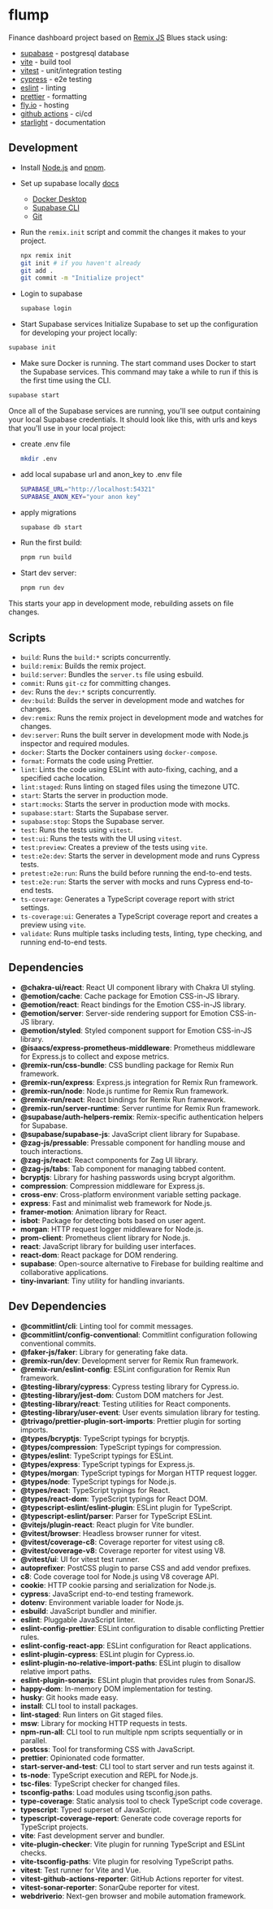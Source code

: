 <h1>flump</h1>

Finance dashboard project based on [Remix JS](https://remix.run/) Blues stack using:

 - [supabase](https://supabase.io/) - postgresql database
 - [vite](https://vitejs.dev/) - build tool
 - [vitest](https://vitest.dev/) - unit/integration testing
 - [cypress](https://www.cypress.io/) - e2e testing
 - [eslint](https://eslint.org/) - linting
 - [prettier](https://prettier.io/) - formatting
 - [fly.io](https://fly.io/) - hosting
 - [github actions](https://docs.github.com/en/actions) - ci/cd
 - [starlight](https://starlight.astro.build/) - documentation

## Development

- Install [Node.js](https://nodejs.org/en/) and [pnpm](https://pnpm.io/).
- Set up supabase locally [docs](https://supabase.io/docs/guides/local-development)
  - [Docker Desktop](https://docs.docker.com/desktop/)
  - [Supabase CLI](https://supabase.com/docs/guides/cli)
  - [Git](https://github.com/git-guides/install-git)

- Run the `remix.init` script and commit the changes it makes to your project.

  ```sh
  npx remix init
  git init # if you haven't already
  git add .
  git commit -m "Initialize project"
  ```

- Login to supabase

  ```sh
  supabase login
  ```

- Start Supabase services
Initialize Supabase to set up the configuration for developing your project locally:

```sh
supabase init
```

- Make sure Docker is running. The start command uses Docker to start the Supabase services.
This command may take a while to run if this is the first time using the CLI.

```sh
supabase start
```

Once all of the Supabase services are running, you'll see output containing your local Supabase credentials. It should look like this, with urls and keys that you'll use in your local project:

- create .env file

  ```sh
  mkdir .env
  ```

- add local supabase url and anon_key to .env file

  ```sh
  SUPABASE_URL="http://localhost:54321"
  SUPABASE_ANON_KEY="your anon key"
  ```

- apply migrations

  ```sh
  supabase db start
  ```

- Run the first build:

  ```sh
  pnpm run build
  ```

- Start dev server:

  ```sh
  pnpm run dev
  ```

This starts your app in development mode, rebuilding assets on file changes.

<h2>Scripts</h2>
<ul>
   <li><code>build</code>: Runs the <code>build:*</code> scripts concurrently.</li>
   <li><code>build:remix</code>: Builds the remix project.</li>
   <li><code>build:server</code>: Bundles the <code>server.ts</code> file using esbuild.</li>
   <li><code>commit</code>: Runs <code>git-cz</code> for committing changes.</li>
   <li><code>dev</code>: Runs the <code>dev:*</code> scripts concurrently.</li>
   <li><code>dev:build</code>: Builds the server in development mode and watches for changes.</li>
   <li><code>dev:remix</code>: Runs the remix project in development mode and watches for changes.</li>
   <li><code>dev:server</code>: Runs the built server in development mode with Node.js inspector and required modules.</li>
   <li><code>docker</code>: Starts the Docker containers using <code>docker-compose</code>.</li>
   <li><code>format</code>: Formats the code using Prettier.</li>
   <li><code>lint</code>: Lints the code using ESLint with auto-fixing, caching, and a specified cache location.</li>
   <li><code>lint:staged</code>: Runs linting on staged files using the timezone UTC.</li>
   <li><code>start</code>: Starts the server in production mode.</li>
   <li><code>start:mocks</code>: Starts the server in production mode with mocks.</li>
   <li><code>supabase:start</code>: Starts the Supabase server.</li>
   <li><code>supabase:stop</code>: Stops the Supabase server.</li>
   <li><code>test</code>: Runs the tests using <code>vitest</code>.</li>
   <li><code>test:ui</code>: Runs the tests with the UI using <code>vitest</code>.</li>
   <li><code>test:preview</code>: Creates a preview of the tests using <code>vite</code>.</li>
   <li><code>test:e2e:dev</code>: Starts the server in development mode and runs Cypress tests.</li>
   <li><code>pretest:e2e:run</code>: Runs the build before running the end-to-end tests.</li>
   <li><code>test:e2e:run</code>: Starts the server with mocks and runs Cypress end-to-end tests.</li>
   <li><code>ts-coverage</code>: Generates a TypeScript coverage report with strict settings.</li>
   <li><code>ts-coverage:ui</code>: Generates a TypeScript coverage report and creates a preview using <code>vite</code>.</li>
   <li><code>validate</code>: Runs multiple tasks including tests, linting, type checking, and running end-to-end tests.</li>
</ul>
<h2>Dependencies</h2>
<ul>
   <li><strong>@chakra-ui/react</strong>: React UI component library with Chakra UI styling.</li>
   <li><strong>@emotion/cache</strong>: Cache package for Emotion CSS-in-JS library.</li>
   <li><strong>@emotion/react</strong>: React bindings for the Emotion CSS-in-JS library.</li>
   <li><strong>@emotion/server</strong>: Server-side rendering support for Emotion CSS-in-JS library.</li>
   <li><strong>@emotion/styled</strong>: Styled component support for Emotion CSS-in-JS library.</li>
   <li><strong>@isaacs/express-prometheus-middleware</strong>: Prometheus middleware for Express.js to collect and expose metrics.</li>
   <li><strong>@remix-run/css-bundle</strong>: CSS bundling package for Remix Run framework.</li>
   <li><strong>@remix-run/express</strong>: Express.js integration for Remix Run framework.</li>
   <li><strong>@remix-run/node</strong>: Node.js runtime for Remix Run framework.</li>
   <li><strong>@remix-run/react</strong>: React bindings for Remix Run framework.</li>
   <li><strong>@remix-run/server-runtime</strong>: Server runtime for Remix Run framework.</li>
   <li><strong>@supabase/auth-helpers-remix</strong>: Remix-specific authentication helpers for Supabase.</li>
   <li><strong>@supabase/supabase-js</strong>: JavaScript client library for Supabase.</li>
   <li><strong>@zag-js/pressable</strong>: Pressable component for handling mouse and touch interactions.</li>
   <li><strong>@zag-js/react</strong>: React components for Zag UI library.</li>
   <li><strong>@zag-js/tabs</strong>: Tab component for managing tabbed content.</li>
   <li><strong>bcryptjs</strong>: Library for hashing passwords using bcrypt algorithm.</li>
   <li><strong>compression</strong>: Compression middleware for Express.js.</li>
   <li><strong>cross-env</strong>: Cross-platform environment variable setting package.</li>
   <li><strong>express</strong>: Fast and minimalist web framework for Node.js.</li>
   <li><strong>framer-motion</strong>: Animation library for React.</li>
   <li><strong>isbot</strong>: Package for detecting bots based on user agent.</li>
   <li><strong>morgan</strong>: HTTP request logger middleware for Node.js.</li>
   <li><strong>prom-client</strong>: Prometheus client library for Node.js.</li>
   <li><strong>react</strong>: JavaScript library for building user interfaces.</li>
   <li><strong>react-dom</strong>: React package for DOM rendering.</li>
   <li><strong>supabase</strong>: Open-source alternative to Firebase for building realtime and collaborative applications.</li>
   <li><strong>tiny-invariant</strong>: Tiny utility for handling invariants.</li>
</ul>
<h2>Dev Dependencies</h2>
<ul>
   <li><strong>@commitlint/cli</strong>: Linting tool for commit messages.</li>
   <li><strong>@commitlint/config-conventional</strong>: Commitlint configuration following conventional commits.</li>
   <li><strong>@faker-js/faker</strong>: Library for generating fake data.</li>
   <li><strong>@remix-run/dev</strong>: Development server for Remix Run framework.</li>
   <li><strong>@remix-run/eslint-config</strong>: ESLint configuration for Remix Run framework.</li>
   <li><strong>@testing-library/cypress</strong>: Cypress testing library for Cypress.io.</li>
   <li><strong>@testing-library/jest-dom</strong>: Custom DOM matchers for Jest.</li>
   <li><strong>@testing-library/react</strong>: Testing utilities for React components.</li>
   <li><strong>@testing-library/user-event</strong>: User events simulation library for testing.</li>
   <li><strong>@trivago/prettier-plugin-sort-imports</strong>: Prettier plugin for sorting imports.</li>
   <li><strong>@types/bcryptjs</strong>: TypeScript typings for bcryptjs.</li>
   <li><strong>@types/compression</strong>: TypeScript typings for compression.</li>
   <li><strong>@types/eslint</strong>: TypeScript typings for ESLint.</li>
   <li><strong>@types/express</strong>: TypeScript typings for Express.js.</li>
   <li><strong>@types/morgan</strong>: TypeScript typings for Morgan HTTP request logger.</li>
   <li><strong>@types/node</strong>: TypeScript typings for Node.js.</li>
   <li><strong>@types/react</strong>: TypeScript typings for React.</li>
   <li><strong>@types/react-dom</strong>: TypeScript typings for React DOM.</li>
   <li><strong>@typescript-eslint/eslint-plugin</strong>: ESLint plugin for TypeScript.</li>
   <li><strong>@typescript-eslint/parser</strong>: Parser for TypeScript ESLint.</li>
   <li><strong>@vitejs/plugin-react</strong>: React plugin for Vite bundler.</li>
   <li><strong>@vitest/browser</strong>: Headless browser runner for vitest.</li>
   <li><strong>@vitest/coverage-c8</strong>: Coverage reporter for vitest using c8.</li>
   <li><strong>@vitest/coverage-v8</strong>: Coverage reporter for vitest using V8.</li>
   <li><strong>@vitest/ui</strong>: UI for vitest test runner.</li>
   <li><strong>autoprefixer</strong>: PostCSS plugin to parse CSS and add vendor prefixes.</li>
   <li><strong>c8</strong>: Code coverage tool for Node.js using V8 coverage API.</li>
   <li><strong>cookie</strong>: HTTP cookie parsing and serialization for Node.js.</li>
   <li><strong>cypress</strong>: JavaScript end-to-end testing framework.</li>
   <li><strong>dotenv</strong>: Environment variable loader for Node.js.</li>
   <li><strong>esbuild</strong>: JavaScript bundler and minifier.</li>
   <li><strong>eslint</strong>: Pluggable JavaScript linter.</li>
   <li><strong>eslint-config-prettier</strong>: ESLint configuration to disable conflicting Prettier rules.</li>
   <li><strong>eslint-config-react-app</strong>: ESLint configuration for React applications.</li>
   <li><strong>eslint-plugin-cypress</strong>: ESLint plugin for Cypress.io.</li>
   <li><strong>eslint-plugin-no-relative-import-paths</strong>: ESLint plugin to disallow relative import paths.</li>
   <li><strong>eslint-plugin-sonarjs</strong>: ESLint plugin that provides rules from SonarJS.</li>
   <li><strong>happy-dom</strong>: In-memory DOM implementation for testing.</li>
   <li><strong>husky</strong>: Git hooks made easy.</li>
   <li><strong>install</strong>: CLI tool to install packages.</li>
   <li><strong>lint-staged</strong>: Run linters on Git staged files.</li>
   <li><strong>msw</strong>: Library for mocking HTTP requests in tests.</li>
   <li><strong>npm-run-all</strong>: CLI tool to run multiple npm scripts sequentially or in parallel.</li>
   <li><strong>postcss</strong>: Tool for transforming CSS with JavaScript.</li>
   <li><strong>prettier</strong>: Opinionated code formatter.</li>
   <li><strong>start-server-and-test</strong>: CLI tool to start server and run tests against it.</li>
   <li><strong>ts-node</strong>: TypeScript execution and REPL for Node.js.</li>
   <li><strong>tsc-files</strong>: TypeScript checker for changed files.</li>
   <li><strong>tsconfig-paths</strong>: Load modules using tsconfig.json paths.</li>
   <li><strong>type-coverage</strong>: Static analysis tool to check TypeScript code coverage.</li>
   <li><strong>typescript</strong>: Typed superset of JavaScript.</li>
   <li><strong>typescript-coverage-report</strong>: Generate code coverage reports for TypeScript projects.</li>
   <li><strong>vite</strong>: Fast development server and bundler.</li>
   <li><strong>vite-plugin-checker</strong>: Vite plugin for running TypeScript and ESLint checks.</li>
   <li><strong>vite-tsconfig-paths</strong>: Vite plugin for resolving TypeScript paths.</li>
   <li><strong>vitest</strong>: Test runner for Vite and Vue.</li>
   <li><strong>vitest-github-actions-reporter</strong>: GitHub Actions reporter for vitest.</li>
   <li><strong>vitest-sonar-reporter</strong>: SonarQube reporter for vitest.</li>
   <li><strong>webdriverio</strong>: Next-gen browser and mobile automation framework.</li>
</ul>
